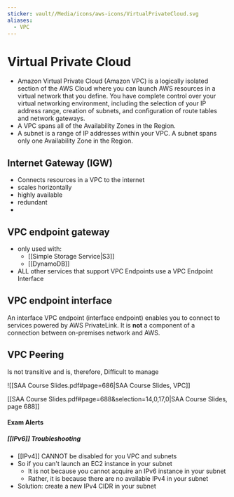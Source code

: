 ```yaml
---
sticker: vault//Media/icons/aws-icons/VirtualPrivateCloud.svg
aliases:
  - VPC
---
```

# Virtual Private Cloud
- Amazon Virtual Private Cloud (Amazon VPC) is a logically isolated section of the AWS Cloud where you can launch AWS resources in a virtual network that you define. You have complete control over your virtual networking environment, including the selection of your IP address range, creation of subnets, and configuration of route tables and network gateways. 
- A VPC spans all of the Availability Zones in the Region.
- A subnet is a range of IP addresses within your VPC. A subnet spans only one Availability Zone in the Region.

## Internet Gateway (IGW)
- Connects resources in a VPC to the internet
- scales horizontally
- highly available
- redundant
- 

## VPC endpoint gateway



- only used with:
	- [[Simple Storage Service|S3]]
	- [[DynamoDB]]
- ALL other services that support VPC Endpoints use a VPC Endpoint Interface

## VPC endpoint interface

An interface VPC endpoint (interface endpoint) enables you to connect to services powered by AWS PrivateLink. It is **not** a component of a connection between on-premises network and AWS.

## VPC Peering
Is not transitive and is, therefore, Difficult to manage

![[SAA Course Slides.pdf#page=686|SAA Course Slides, VPC]]

[[SAA Course Slides.pdf#page=688&selection=14,0,17,0|SAA Course Slides, page 688]]

#### Exam Alerts
##### [[IPv6]] Troubleshooting
- [[IPv4]] CANNOT be disabled for you VPC and subnets
- So if you can't launch an EC2 instance in your subnet
	- It is not because you cannot acquire an IPv6 instance in your subnet
	- Rather, it is because there are no available IPv4 in your subnet
- Solution: create a new IPv4 CIDR in your subnet
